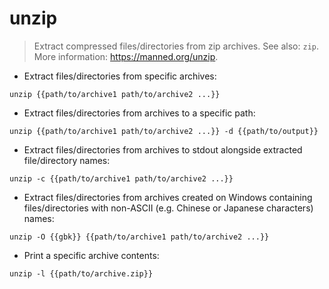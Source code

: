 # unzip

> Extract compressed files/directories from zip archives.
> See also: `zip`.
> More information: <https://manned.org/unzip>.

- Extract files/directories from specific archives:

`unzip {{path/to/archive1 path/to/archive2 ...}}`

- Extract files/directories from archives to a specific path:

`unzip {{path/to/archive1 path/to/archive2 ...}} -d {{path/to/output}}`

- Extract files/directories from archives to stdout alongside extracted file/directory names:

`unzip -c {{path/to/archive1 path/to/archive2 ...}}`

- Extract files/directories from archives created on Windows containing files/directories with non-ASCII (e.g. Chinese or Japanese characters) names:

`unzip -O {{gbk}} {{path/to/archive1 path/to/archive2 ...}}`

- Print a specific archive contents:

`unzip -l {{path/to/archive.zip}}`
